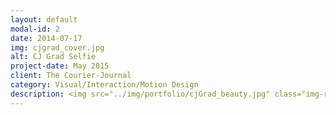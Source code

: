 ```yaml
---
layout: default
modal-id: 2
date: 2014-07-17
img: cjgrad_cover.jpg
alt: CJ Grad Selfie
project-date: May 2015
client: The Courier-Journal
category: Visual/Interaction/Motion Design
description: <img src="../img/portfolio/cjGrad_beauty.jpg" class="img-responsive img-centered" alt"CJgrad Hi-Fi"><h3><a href="http://interactives.courier-journal.com/cjgrad/" target="_blank">See the live project!</a></h3><p><div class = "portfolio-desc"><h3>Concept Overview</h3><p>The CJ Grad Selfie project is a user generated content mobile-first photo gallery that pulls in user’s photos from Instagram that use &#35;CJgradSelfie. Two users are then randomly selected to win a weekend pass to Forecastle.</p><h3>Challenge</h3><p>The Courier-Journal wanted a way to increase awareness of their Instagram account and encourage people, especially a younger demographic, to follow the Courier-Journal Instagram account.</p><h3>Process</h3><h4>Brainstorm</h4><p>I co-lead brainstorming sessions with stakeholders to discuss what sort of digital product would best meet their business challenge. We discussed options for scraping both Twitter and Instragram photos that use the &#35;CJgradSelfie, but ultimately it was decided that they wanted to focus solely on Instagram.</p><h4>Sketch</h4><p>Coming out of the brainstorm sessions I knew that since we were focusing primarily on Instagram photos, this experience should be mobile-first. This is because while Twitter has an ability to upload content from both mobile and desktop platforms, Instagram (without using special tools as a work-around) is primarily a mobile product.<h4>Hi-Fi Mock up</h4><p>I created high-fidelity mockups at several key interaction points. For this project, I even created an animation that displayed the animation elements and transitions that the user would encounter during use of the product. Our developer then started coding the interactive based on our discussions of usability, the low fidelity wireframes and these higher fidelity mockups. I would have preferred that we create lower fidelity prototypes and completed task analysis usability testing, however, time constraints did not allow it.</p><img src="../img/portfolio/cjgrad_hi-fi_mockups.jpg" class="img-responsive img-centered" alt"CJgrad Hi-Fi"><video src= "../img/portfolio/CJgrad_mobileDesign.m4v" class="img-responsive img-centered" controls poster="../img/portfolio/cjgrad_hi-fi_01.jpg"></video><h3>Launch</h3><p>We launched a beta version of the site in order to get the ball rolling before the majority of schools in the area have their graduation ceremonies. The plan is to implement some of the finer designer elements (animation, designed transitions, etc.) once, and if, this project picks up momentum. If the stakeholders decide to continue development of the project I will perform usability testing. This order of the design process is not ideal. I would prefer to create rapid low-fidelity prototypes of the product and let user feedback inform design decisions, but we do what time/budget allows.</p><h3>Results</h3><p>I wasn't able to return to usability testing on this project as I was quickly pulled away to a different project. As a result of this project we had around 100 submissions, and an increase in followers to our Courier-Journal Instagram account.</p><img src="../img/portfolio/cjGradwall.jpg" class="img-responsive img-centered" alt"CJgrad Wall">And Yes! We did follow through with our promise of free Forecastle tickets to the winners of the competition.<img src="../img/portfolio/cjgradWinners.jpg" class="img-responsive img-centered" alt"CJgrad Winners"></p></div>
---
```

